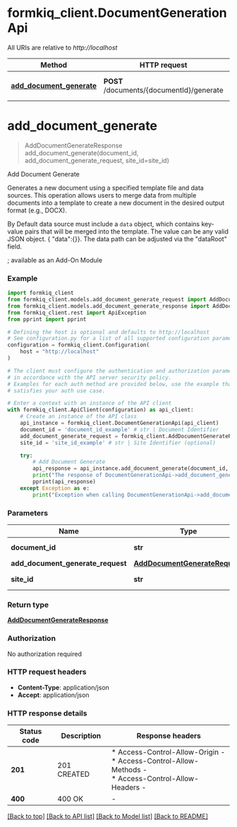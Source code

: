 # formkiq_client.DocumentGenerationApi

All URIs are relative to *http://localhost*

Method | HTTP request | Description
------------- | ------------- | -------------
[**add_document_generate**](DocumentGenerationApi.md#add_document_generate) | **POST** /documents/{documentId}/generate | Add Document Generate


# **add_document_generate**
> AddDocumentGenerateResponse add_document_generate(document_id, add_document_generate_request, site_id=site_id)

Add Document Generate

Generates a new document using a specified template file and data sources. This operation allows users to merge data from multiple documents into a template to create a new document in the desired output format (e.g., DOCX).

By Default data source must include a `data` object, which contains key-value pairs that will be merged into the template. The value can be any valid JSON object. { "data":{}}. The data path can be adjusted via the "dataRoot" field.

; available as an Add-On Module

### Example


```python
import formkiq_client
from formkiq_client.models.add_document_generate_request import AddDocumentGenerateRequest
from formkiq_client.models.add_document_generate_response import AddDocumentGenerateResponse
from formkiq_client.rest import ApiException
from pprint import pprint

# Defining the host is optional and defaults to http://localhost
# See configuration.py for a list of all supported configuration parameters.
configuration = formkiq_client.Configuration(
    host = "http://localhost"
)

# The client must configure the authentication and authorization parameters
# in accordance with the API server security policy.
# Examples for each auth method are provided below, use the example that
# satisfies your auth use case.

# Enter a context with an instance of the API client
with formkiq_client.ApiClient(configuration) as api_client:
    # Create an instance of the API class
    api_instance = formkiq_client.DocumentGenerationApi(api_client)
    document_id = 'document_id_example' # str | Document Identifier
    add_document_generate_request = formkiq_client.AddDocumentGenerateRequest() # AddDocumentGenerateRequest | 
    site_id = 'site_id_example' # str | Site Identifier (optional)

    try:
        # Add Document Generate
        api_response = api_instance.add_document_generate(document_id, add_document_generate_request, site_id=site_id)
        print("The response of DocumentGenerationApi->add_document_generate:\n")
        pprint(api_response)
    except Exception as e:
        print("Exception when calling DocumentGenerationApi->add_document_generate: %s\n" % e)
```



### Parameters


Name | Type | Description  | Notes
------------- | ------------- | ------------- | -------------
 **document_id** | **str**| Document Identifier | 
 **add_document_generate_request** | [**AddDocumentGenerateRequest**](AddDocumentGenerateRequest.md)|  | 
 **site_id** | **str**| Site Identifier | [optional] 

### Return type

[**AddDocumentGenerateResponse**](AddDocumentGenerateResponse.md)

### Authorization

No authorization required

### HTTP request headers

 - **Content-Type**: application/json
 - **Accept**: application/json

### HTTP response details

| Status code | Description | Response headers |
|-------------|-------------|------------------|
**201** | 201 CREATED |  * Access-Control-Allow-Origin -  <br>  * Access-Control-Allow-Methods -  <br>  * Access-Control-Allow-Headers -  <br>  |
**400** | 400 OK |  -  |

[[Back to top]](#) [[Back to API list]](../README.md#documentation-for-api-endpoints) [[Back to Model list]](../README.md#documentation-for-models) [[Back to README]](../README.md)

